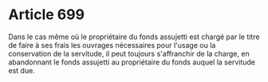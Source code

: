 # Article 699

Dans le cas même où le propriétaire du fonds assujetti est chargé par le titre de faire à ses frais les ouvrages nécessaires pour l'usage ou la conservation de la servitude, il peut toujours s'affranchir de la charge, en abandonnant le fonds assujetti au propriétaire du fonds auquel la servitude est due.
